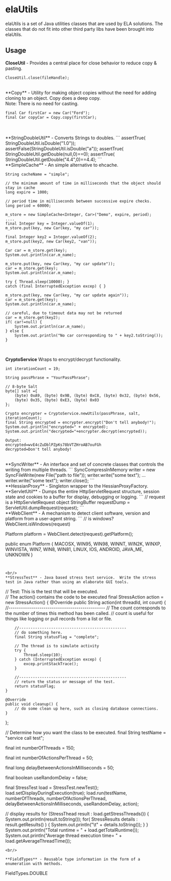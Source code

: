 elaUtils
========

elaUtils is a set of Java utilities classes that are used by ELA solutions.  The classes that do not fit into other third party libs have been brought into elaUtils.

## Usage

**CloseUtil** - Provides a central place for close behavior to reduce copy & pasting.

```
CloseUtil.close(fileHandle);
```
<br/>
**Copy** - Utility for making object copies without the need for adding cloning to an object.  Copy does a deep copy.<br/>
Note: There is no need for casting.

```
final Car firstCar = new Car("Ford");
final Car copyCar = Copy.copy(firstCar);
```
<br/>

<br/>
**StringDoubleUtil** - Converts Strings to doubles.
```
assertTrue( StringDoubleUtil.isDouble("1.0"));
assertFalse(StringDoubleUtil.isDouble("a"));
assertTrue( StringDoubleUtil.getDouble(null,0)==0);
assertTrue( StringDoubleUtil.getDouble("4.4",0)==4.4);
```

<br/>
**SimpleCache<I, T>** - An simple alternative to ehcache.

```
String cacheName = "simple";

// the minimum amount of time in milliseconds that the object should stay in cache
long expire = 1000; 

// period time in milliseconds between successive expire checks.
long period = 60000; 

m_store = new SimpleCache<Integer, Car>("Demo", expire, period);
....
final Integer key = Integer.valueOf(1);
m_store.put(key, new Car(key, "my car"));

final Integer key2 = Integer.valueOf(2);
m_store.put(key2, new Car(key2, "van"));

Car car = m_store.get(key);
System.out.println(car.m_name);

m_store.put(key, new Car(key, "my car update"));
car = m_store.get(key);
System.out.println(car.m_name);

try { Thread.sleep(10000); } 
catch (final InterruptedException excep) { }

m_store.put(key, new Car(key, "my car update again"));
car = m_store.get(key);
System.out.println(car.m_name);

// careful, due to timeout data may not be returned
car = m_store.get(key2);
if( car!=null) {
	System.out.println(car.m_name);
} else {
	System.out.println("No car corresponding to " + key2.toString());
}
```
<br/>


**CryptoService** Wraps to encrypt/decrypt functionality.

```
int iterationCount = 19;

String passPhrase = "YourPassPhrase";

// 8-byte Salt
byte[] salt ={ 
	(byte) 0xA9, (byte) 0x9B, (byte) 0xC8, (byte) 0x32, (byte) 0x56,
	(byte) 0x35, (byte) 0xE3, (byte) 0x03 
};

Crypto encrypter = CryptoService.newUtils(passPhrase, salt, iterationCount);
final String encrypted = encrypter.encrypt("Don't tell anybody!");
System.out.println("encrypted=" + encrypted);
System.out.println("decrypted="+encrypter.decrypt(encrypted));

Output:
encrypted=wvE4cZuDblPZpKs78bVTZHroAB7ouFGh
decrypted=Don't tell anybody!
```		

<br/>
**SyncWriter** - An interface and set of concrete classes that controls the writing from multiple threads.
```		
SyncCompressInMemory writer = new SyncFileWrite(new File("path to file"));
writer.write("some text");
...
writer.write("some text");
writer.close();
```		

<br/>
**HessianProxy** - Singleton wrapper to the HessianProxyFactory.

<br/>
**ServletUtil** - Dumps the entire HttpServletRequest structure, session state and cookies to a buffer for display, debugging or logging.
```
// request is a HttpServletRequest object
StringBuffer requestDump = ServletUtil.dumpRequest(request); 
```

<br/>
**WebClient** - A mechanism to detect client software, version and platform from a user-agent string.
```
// is windows?
WebClient.isWindows(request)

Platform platform =  WebClient.detect(request).getPlatform();

public enum Platform {
    MACOSX,
    WIN95,
    WIN98,
    WINNT,
    WIN2K,
    WINXP,
    WINVISTA,
    WIN7,
    WIN8,
    WIN81,
    LINUX,
    IOS,
    ANDROID,
    JAVA_ME,
    UNKNOWN
}
```


<br/>
**StressTest** - Java based stress test service.  Write the stress test in Java rather than using an elaborate GUI tools.
```
// Test: This is the test that will be executed.   
// The action() contains the code to be executed
final  StressAction action = new StressAction() {
	@Override
	public String action(int threadId, int count) {
		//-----------------------------------------------
		// The count corresponds to the number of times this method has been called.
		// count is useful for things like logging or pull records from a list or file.

		//-----------------------------------------------
		// do something here.
		final String statusFlag = "complete";

		// The thread is to simulate activity
		try {
			Thread.sleep(10);
		} catch (InterruptedException excep) {
			excep.printStackTrace();
		}

		//-----------------------------------------------
		// return the status or message of the test.
		return statusFlag;
	}

	@Override
	public void cleanup() {
		// do some clean up here, such as closing database connections.
	}
};

// Determine how you want the class to be executed.
final String testName = "service call test";

final int numberOfThreads = 150;

final int numberOfActionsPerThread = 50;

final long delayBetweenActionsInMilliseconds = 50;

final boolean useRandomDelay = false;

final StressTest load = StressTest.newTest();
load.setDisplayDuringExecution(true);
load.run(testName, numberOfThreads, numberOfActionsPerThread,
	delayBetweenActionsInMilliseconds, useRandomDelay, action);

// display results
for (StressThead result : load.getStressThreads()) {
	System.out.println(result.toString());
	for( StressResults details : result.getResults() ) {
		System.out.println("\t" + details.toString());
	}
}
System.out.println("Total runtime = " + load.getTotalRuntime());
System.out.println("Average thread execution time= " + load.getAverageThreadTime());
```
<br/>

**FieldTypes** - Reusable type information in the form of a enumeration with methods.

```
FieldTypes.DOUBLE
```

